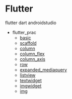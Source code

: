# Flutter
flutter dart androidstudio

- flutter_prac
    - [basic](https://github.com/JeongmoRyu/Flutter/blob/main/flutter_prac/basic.md)
    - [scaffold](https://github.com/JeongmoRyu/Flutter/blob/main/flutter_prac/scaffold.md)
    - [column](https://github.com/JeongmoRyu/Flutter/blob/main/flutter_prac/column.md)
    - [column_flex](https://github.com/JeongmoRyu/Flutter/blob/main/flutter_prac/column_flex.md)
    - [column_axis](https://github.com/JeongmoRyu/Flutter/blob/main/flutter_prac/column_axis.md)
    - [row](https://github.com/JeongmoRyu/Flutter/blob/main/flutter_prac/row.md)
    - [expanded_mediaquery](https://github.com/JeongmoRyu/Flutter/blob/main/flutter_prac/expanded_mediaquery.md)
    - [listview](https://github.com/JeongmoRyu/Flutter/blob/main/flutter_prac/listview.md)
    - [textwidget](https://github.com/JeongmoRyu/Flutter/blob/main/flutter_prac/textwidget.md)
    - [imgwidget](https://github.com/JeongmoRyu/Flutter/blob/main/flutter_prac/imgwidget.md)
    - [img](https://github.com/JeongmoRyu/Flutter/blob/main/flutter_prac/img.md)
